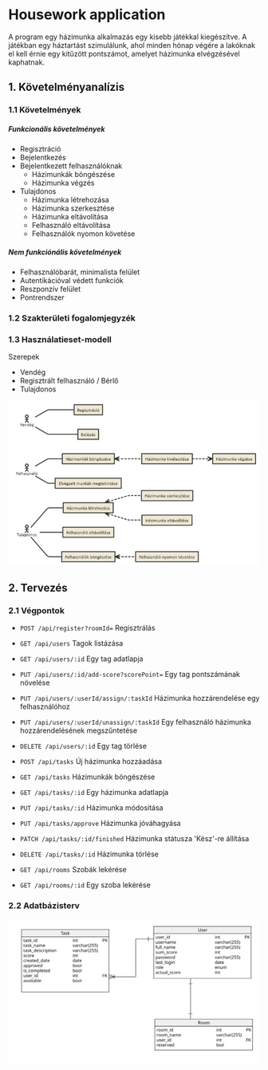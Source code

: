 # Housework application

A program egy házimunka alkalmazás egy kisebb játékkal kiegészítve. A játékban egy háztartást szimulálunk, ahol minden hónap végére a lakóknak el kell érnie egy kitűzött pontszámot, amelyet házimunka elvégzésével kaphatnak.


## 1. Követelményanalízis
### 1.1 Követelmények
##### Funkcionális követelmények
- Regisztráció
- Bejelentkezés
- Bejelentkezett felhasználóknak
  - Házimunkák böngészése
  - Házimunka végzés
- Tulajdonos
  - Házimunka létrehozása
  - Házimunka szerkesztése
  - Házimunka eltávolítása
  - Felhasználó eltávolítása
  - Felhasználók nyomon követése

##### Nem funkciónális követelmények
- Felhasználóbarát, minimalista felület
- Autentikációval védett funkciók
- Reszponzív felület
- Pontrendszer

### 1.2 Szakterületi fogalomjegyzék

### 1.3 Használatieset-modell
Szerepek
- Vendég
- Regisztrált felhasználó / Bérlő
- Tulajdonos

![alt Use-Case Diagram](https://github.com/thelfter/housework-app/blob/master/house-work-uc-diagram.png)

## 2. Tervezés
### 2.1 Végpontok
- `POST /api/register?roomId=` Regisztrálás
- `GET /api/users` Tagok listázása
- `GET /api/users/:id` Egy tag adatlapja
- `PUT /api/users/:id/add-score?scorePoint=` Egy tag pontszámának növelése
- `PUT /api/users/:userId/assign/:taskId` Házimunka hozzárendelése egy felhasználóhoz
- `PUT /api/users/:userId/unassign/:taskId` Egy felhasználó házimunka hozzárendelésének megszűntetése 
- `DELETE /api/users/:id` Egy tag törlése

- `POST /api/tasks` Új házimunka hozzáadása
- `GET /api/tasks` Házimunkák böngészése
- `GET /api/tasks/:id` Egy házimunka adatlapja
- `PUT /api/tasks/:id` Házimunka módosítása
- `PUT /api/tasks/approve` Házimunka jóváhagyása
- `PATCH /api/tasks/:id/finished` Házimunka státusza 'Kész'-re állítása
- `DELETE /api/tasks/:id` Házimunka törlése

- `GET /api/rooms` Szobák lekérése
- `GET /api/rooms/:id` Egy szoba lekérése


### 2.2 Adatbázisterv

![alt Database schema](https://github.com/thelfter/housework-app/blob/master/sql.svg)
